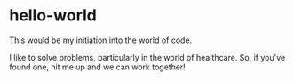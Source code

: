 # hello-world
This would be my initiation into the world of code.

I like to solve problems, particularly in the world of healthcare. So, if you've found one, hit me up and we can work together!
